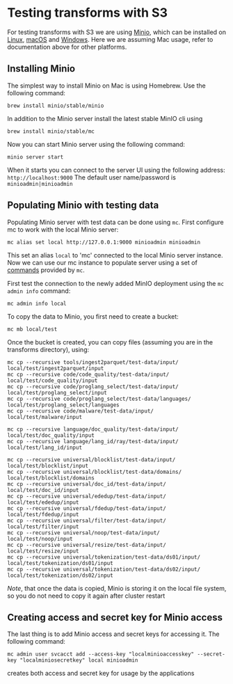# Testing transforms with S3

For testing transforms with S3 we are using [Minio](https://min.io/), which can be installed on
[Linux](https://min.io/docs/minio/linux/index.html), [macOS](https://min.io/docs/minio/macos/index.html) and
[Windows](https://min.io/docs/minio/windows/index.html). Here we are assuming Mac usage, refer to documentation
above for other platforms.

## Installing Minio

The simplest way to install Minio on Mac is using Homebrew. Use the following command:

```shell
brew install minio/stable/minio
```

In addition to the Minio server install the latest stable MinIO cli using

```shell
brew install minio/stable/mc
```
Now you can start Minio server using the following command:

```shell
minio server start
```

When it starts you can connect to the server UI using the following address: `http://localhost:9000`
The default user name/password is `minioadmin|minioadmin`

## Populating Minio with testing data

Populating Minio server with test data can be done using `mc`. First configure mc to work with the local
Minio server:


```shell
mc alias set local http://127.0.0.1:9000 minioadmin minioadmin
```

This set an alias `local` to 'mc' connected to the local Minio server instance. Now we can use our
mc instance to populate server using a set of
[commands](https://min.io/docs/minio/linux/reference/minio-mc.html) provided by `mc`.

First test the connection to the newly added MinIO deployment using the `mc admin info` command:

```shell
mc admin info local
```

To copy the data to Minio, you first need to create a bucket:

```shell
mc mb local/test
```

Once the bucket is created, you can copy files (assuming you are in the transforms directory), using:

```shell
mc cp --recursive tools/ingest2parquet/test-data/input/ local/test/ingest2parquet/input
mc cp --recursive code/code_quality/test-data/input/ local/test/code_quality/input
mc cp --recursive code/proglang_select/test-data/input/ local/test/proglang_select/input
mc cp --recursive code/proglang_select/test-data/languages/ local/test/proglang_select/languages
mc cp --recursive code/malware/test-data/input/ local/test/malware/input

mc cp --recursive language/doc_quality/test-data/input/ local/test/doc_quality/input
mc cp --recursive language/lang_id/ray/test-data/input/ local/test/lang_id/input

mc cp --recursive universal/blocklist/test-data/input/ local/test/blocklist/input
mc cp --recursive universal/blocklist/test-data/domains/ local/test/blocklist/domains
mc cp --recursive universal/doc_id/test-data/input/ local/test/doc_id/input
mc cp --recursive universal/ededup/test-data/input/ local/test/ededup/input
mc cp --recursive universal/fdedup/test-data/input/ local/test/fdedup/input
mc cp --recursive universal/filter/test-data/input/ local/test/filter/input
mc cp --recursive universal/noop/test-data/input/ local/test/noop/input
mc cp --recursive universal/resize/test-data/input/ local/test/resize/input
mc cp --recursive universal/tokenization/test-data/ds01/input/ local/test/tokenization/ds01/input
mc cp --recursive universal/tokenization/test-data/ds02/input/ local/test/tokenization/ds02/input
```

*Note*, that once the data is copied, Minio is storing it on the local file system, so you do not need to
copy it again after cluster restart

## Creating access and secret key for Minio access

The last thing is to add Minio access and secret keys for accessing it. The following command:

```shell
mc admin user svcacct add --access-key "localminioaccesskey" --secret-key "localminiosecretkey" local minioadmin
```

creates both access and secret key for usage by the applications
